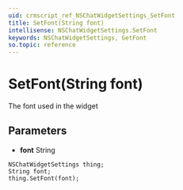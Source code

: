 ```yaml
---
uid: crmscript_ref_NSChatWidgetSettings_SetFont
title: SetFont(String font)
intellisense: NSChatWidgetSettings.SetFont
keywords: NSChatWidgetSettings, GetFont
so.topic: reference
---
```


# SetFont(String font)

The font used in the widget

## Parameters

* **font** String

```crmscript
NSChatWidgetSettings thing;
String font;
thing.SetFont(font);
```

